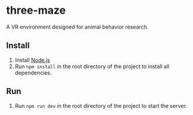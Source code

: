 # three-maze
A VR environment designed for animal behavior research.

## Install
1. Install [Node.js](https://nodejs.org/en)
2. Run ```npm install``` in the root directory of the project to install all dependencies.

## Run
1. Run ```npm run dev``` in the root directory of the project to start the server.


